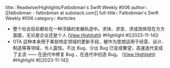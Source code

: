 title:: Readwise/Highlights/Fatbobman's Swift Weekly #006
author:: [[fatbobman - fatbobman at substack.com]]
full-title:: Fatbobman's Swift Weekly \#006
category:: #articles

- 整个社会目前都处在一种浮躁的发展轨迹中。求快、求变、求成效体现在方方面面，无论是企业还是个人 ([View Highlight](https://read.readwise.io/read/01hf5yttk0jhbcmattewe18xeb)) #Highlight #[[2023-11-14]]
- OTA 这种本来用于某些特定领域的更新手段，被作为思想运用于经营、设计、制造等等领域，令人震惊。不出 Bug、少出 Bug 已变成奢望，高速迭代变成了主流 —— 在迭代中修复 Bug ，在迭代中创造 Bug。 ([View Highlight](https://read.readwise.io/read/01hf5yvfsw04npm10jdse9zweg)) #Highlight #[[2023-11-14]]